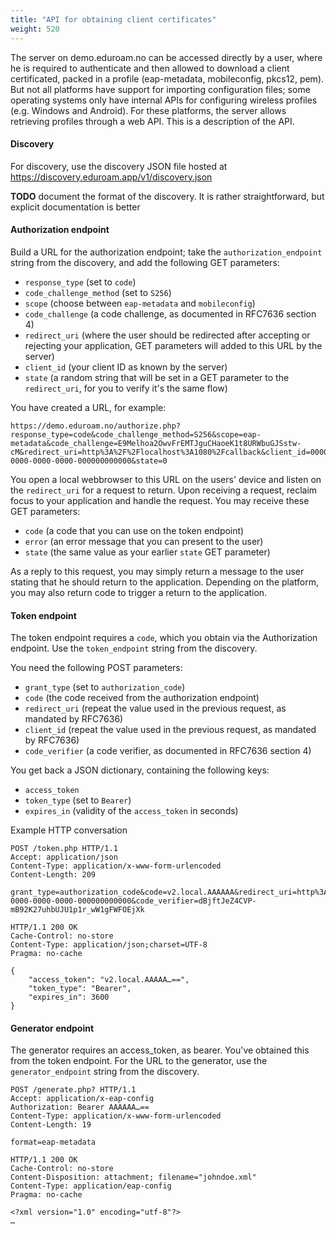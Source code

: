 ```yaml
---
title: "API for obtaining client certificates"
weight: 520
---
```


The server on demo.eduroam.no can be accessed directly by a user, where he is required to authenticate and then allowed to download a client certificated, packed in a profile (eap-metadata, mobileconfig, pkcs12, pem).  But not all platforms have support for importing configuration files; some operating systems only have internal APIs for configuring wireless profiles (e.g. Windows and Android).  For these platforms, the server allows retrieving profiles through a web API.  This is a description of the API.

#### Discovery

For discovery, use the discovery JSON file hosted at https://discovery.eduroam.app/v1/discovery.json

**TODO** document the format of the discovery.  It is rather straightforward, but explicit documentation is better


#### Authorization endpoint

Build a URL for the authorization endpoint; take the `authorization_endpoint` string from the discovery,
and add the following GET parameters:

  * `response_type` (set to `code`)
  * `code_challenge_method` (set to `S256`)
  * `scope` (choose between `eap-metadata` and `mobileconfig`)
  * `code_challenge` (a code challenge, as documented in RFC7636 section 4)
  * `redirect_uri` (where the user should be redirected after accepting or rejecting your application, GET parameters will added to this URL by the server)
  * `client_id` (your client ID as known by the server)
  * `state` (a random string that will be set in a GET parameter to the `redirect_uri`, for you to verify it's the same flow)

You have created a URL, for example:

	https://demo.eduroam.no/authorize.php?response_type=code&code_challenge_method=S256&scope=eap-metadata&code_challenge=E9Melhoa2OwvFrEMTJguCHaoeK1t8URWbuGJSstw-cM&redirect_uri=http%3A%2F%2Flocalhost%3A1080%2Fcallback&client_id=00000000-0000-0000-0000-000000000000&state=0

You open a local webbrowser to this URL on the users' device and listen on the `redirect_uri` for a request to return.
Upon receiving a request, reclaim focus to your application and handle the request.
You may receive these GET parameters:

  * `code` (a code that you can use on the token endpoint)
  * `error` (an error message that you can present to the user)
  * `state` (the same value as your earlier `state` GET parameter)

As a reply to this request, you may simply return a message to the user stating that he should return to the application.
Depending on the platform, you may also return code to trigger a return to the application.


#### Token endpoint

The token endpoint requires a `code`, which you obtain via the Authorization endpoint.
Use the `token_endpoint` string from the discovery.

You need the following POST parameters:

  * `grant_type` (set to `authorization_code`)
  * `code` (the code received from the authorization endpoint)
  * `redirect_uri` (repeat the value used in the previous request, as mandated by RFC7636)
  * `client_id` (repeat the value used in the previous request, as mandated by RFC7636)
  * `code_verifier` (a code verifier, as documented in RFC7636 section 4)

You get back a JSON dictionary, containing the following keys:

  * `access_token`
  * `token_type` (set to `Bearer`)
  * `expires_in` (validity of the `access_token` in seconds)

Example HTTP conversation

	POST /token.php HTTP/1.1
	Accept: application/json
	Content-Type: application/x-www-form-urlencoded
	Content-Length: 209

	grant_type=authorization_code&code=v2.local.AAAAAA&redirect_uri=http%3A%2F%2Flocalhost%3A1080%2Fcallback&client_id=00000000-0000-0000-0000-000000000000&code_verifier=dBjftJeZ4CVP-mB92K27uhbUJU1p1r_wW1gFWFOEjXk

	HTTP/1.1 200 OK
	Cache-Control: no-store
	Content-Type: application/json;charset=UTF-8
	Pragma: no-cache

	{
		"access_token": "v2.local.AAAAA…==",
		"token_type": "Bearer",
		"expires_in": 3600
	}


#### Generator endpoint

The generator requires an access_token, as bearer.  You've obtained this from the token endpoint.
For the URL to the generator, use the `generator_endpoint` string from the discovery.

	POST /generate.php? HTTP/1.1
	Accept: application/x-eap-config
	Authorization: Bearer AAAAAA…==
	Content-Type: application/x-www-form-urlencoded
	Content-Length: 19

	format=eap-metadata

	HTTP/1.1 200 OK
	Cache-Control: no-store
	Content-Disposition: attachment; filename="johndoe.xml"
	Content-Type: application/eap-config
	Pragma: no-cache

	<?xml version="1.0" encoding="utf-8"?>
	…
